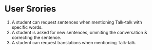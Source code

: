# User Srories

1. A student can request sentences when mentioning Talk-talk with specific words.
2. A student is asked for new sentences, ommiting the conversation & correcting the sentence.
1. A student can request translations when mentioning Talk-talk.
